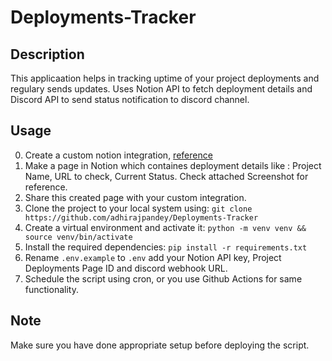 # Deployments-Tracker
## Description
This applicaation helps in tracking uptime of your project deployments and regulary sends updates.
Uses Notion API to fetch deployment details and Discord API to send status notification to discord channel.

## Usage
0. Create a custom notion integration, [reference](https://developers.notion.com/docs/create-a-notion-integration)
1. Make a page in Notion which containes deployment details like : Project Name, URL to check, Current Status. Check attached Screenshot for reference.
2. Share this created page with your custom integration.
3. Clone the project to your local system using: `git clone https://github.com/adhirajpandey/Deployments-Tracker`
4. Create a virtual environment and activate it: `python -m venv venv && source venv/bin/activate`
5. Install the required dependencies: `pip install -r requirements.txt`
6. Rename `.env.example` to `.env` add your Notion API key, Project Deployments Page ID and discord webhook URL.
7. Schedule the script using cron, or you use Github Actions for same functionality.

## Note
Make sure you have done appropriate setup before deploying the script.
